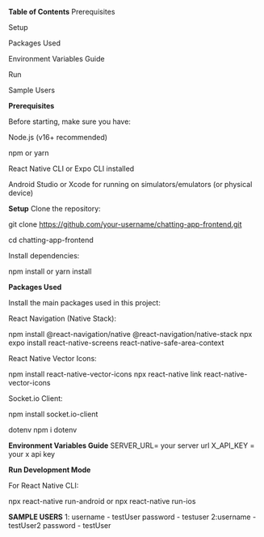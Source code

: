 **Table of Contents**
Prerequisites

Setup

Packages Used

Environment Variables Guide

Run

Sample Users



**Prerequisites**

Before starting, make sure you have:

Node.js (v16+ recommended)

npm or yarn

React Native CLI or Expo CLI installed

Android Studio or Xcode for running on simulators/emulators (or physical device)




**Setup**
Clone the repository:

git clone https://github.com/your-username/chatting-app-frontend.git

cd chatting-app-frontend

Install dependencies:

npm install
or
yarn install



**Packages Used**

Install the main packages used in this project:

React Navigation (Native Stack):

npm install @react-navigation/native @react-navigation/native-stack
npx expo install react-native-screens react-native-safe-area-context

React Native Vector Icons:

npm install react-native-vector-icons
npx react-native link react-native-vector-icons

Socket.io Client:

npm install socket.io-client

dotenv
npm i dotenv



**Environment Variables Guide**
SERVER_URL= your server url
X_API_KEY = your x api key


**Run 
Development Mode**

For React Native CLI:

npx react-native run-android
or
npx react-native run-ios


**SAMPLE USERS**
1: username - testUser
   password - testuser
2:username - testUser2
  password - testUser

